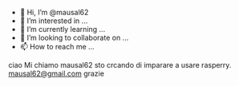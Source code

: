 - 👋 Hi, I’m @mausal62
- 👀 I’m interested in ...
- 🌱 I’m currently learning ...
- 💞️ I’m looking to collaborate on ...
- 📫 How to reach me ...

<!---
mausal62/mausal62 is a ✨ special ✨ repository because its `README.md` (this file) appears on your GitHub profile.
You can click the Preview link to take a look at your changes.
--->
ciao Mi chiamo mausal62 sto crcando di imparare a usare rasperry. mausal62@gmail.com
grazie
